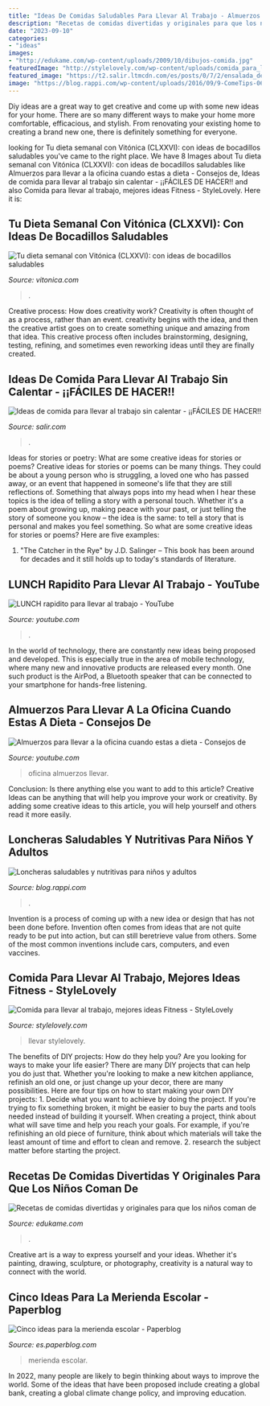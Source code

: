 ```yaml
---
title: "Ideas De Comidas Saludables Para Llevar Al Trabajo - Almuerzos Para Llevar A La Oficina Cuando Estas A Dieta"
description: "Recetas de comidas divertidas y originales para que los niños coman de"
date: "2023-09-10"
categories:
- "ideas"
images:
- "http://edukame.com/wp-content/uploads/2009/10/dibujos-comida.jpg"
featuredImage: "http://stylelovely.com/wp-content/uploads/comida_para_llevar_trabajo-ensaladas.jpg"
featured_image: "https://t2.salir.ltmcdn.com/es/posts/0/7/2/ensalada_de_pasta_otra_de_las_mejores_comidas_para_llevar_al_trabajo_270_2_orig.jpg"
image: "https://blog.rappi.com/wp-content/uploads/2016/09/9-ComeTips-06-1080x565.png"
---
```



Diy ideas are a great way to get creative and come up with some new ideas for your home. There are so many different ways to make your home more comfortable, efficacious, and stylish. From renovating your existing home to creating a brand new one, there is definitely something for everyone.

	

		
looking for Tu dieta semanal con Vitónica (CLXXVI): con ideas de bocadillos saludables you've came to the right place. We have 8 Images about Tu dieta semanal con Vitónica (CLXXVI): con ideas de bocadillos saludables like Almuerzos para llevar a la oficina cuando estas a dieta - Consejos de, Ideas de comida para llevar al trabajo sin calentar - ¡¡FÁCILES DE HACER!! and also Comida para llevar al trabajo, mejores ideas Fitness - StyleLovely. Here it is:
		
    
## Tu Dieta Semanal Con Vitónica (CLXXVI): Con Ideas De Bocadillos Saludables

<img loading=lazy src="https://i.blogs.es/ba43e7/sandwich/original.jpg" onerror="this.onerror=null;this.src='https://tse1.mm.bing.net/th?id=OIP.4EkIhC9clOJ_G_GR7n1uWQHaLH&amp;pid=15.1';" alt="Tu dieta semanal con Vitónica (CLXXVI): con ideas de bocadillos saludables">

_Source: vitonica.com_

>. 

	

Creative process: How does creativity work?
Creativity is often thought of as a process, rather than an event. creativity begins with the idea, and then the creative artist goes on to create something unique and amazing from that idea. This creative process often includes brainstorming, designing, testing, refining, and sometimes even reworking ideas until they are finally created.

    
## Ideas De Comida Para Llevar Al Trabajo Sin Calentar - ¡¡FÁCILES DE HACER!!

<img loading=lazy src="https://t2.salir.ltmcdn.com/es/posts/0/7/2/ensalada_de_pasta_otra_de_las_mejores_comidas_para_llevar_al_trabajo_270_2_orig.jpg" onerror="this.onerror=null;this.src='https://tse4.mm.bing.net/th?id=OIP.hcAkEEHvNN54aY9U2ZKcSQHaE8&amp;pid=15.1';" alt="Ideas de comida para llevar al trabajo sin calentar - ¡¡FÁCILES DE HACER!!">

_Source: salir.com_

>. 

	

Ideas for stories or poetry: What are some creative ideas for stories or poems?
Creative ideas for stories or poems can be many things. They could be about a young person who is struggling, a loved one who has passed away, or an event that happened in someone's life that they are still reflections of. Something that always pops into my head when I hear these topics is the idea of telling a story with a personal touch. Whether it's a poem about growing up, making peace with your past, or just telling the story of someone you know – the idea is the same: to tell a story that is personal and makes you feel something. So what are some creative ideas for stories or poems? Here are five examples: 
1. "The Catcher in the Rye" by J.D. Salinger – This book has been around for decades and it still holds up to today's standards of literature.

    
## LUNCH Rapidito Para Llevar Al Trabajo - YouTube

<img loading=lazy src="https://i.ytimg.com/vi/e0RPKfyBxdg/maxresdefault.jpg" onerror="this.onerror=null;this.src='https://tse3.mm.bing.net/th?id=OIP.LxMisl5vF_feJFV5fVCWOwHaEK&amp;pid=15.1';" alt="LUNCH rapidito para llevar al trabajo - YouTube">

_Source: youtube.com_

>. 

	

In the world of technology, there are constantly new ideas being proposed and developed. This is especially true in the area of mobile technology, where many new and innovative products are released every month. One such product is the AirPod, a Bluetooth speaker that can be connected to your smartphone for hands-free listening.

    
## Almuerzos Para Llevar A La Oficina Cuando Estas A Dieta - Consejos De

<img loading=lazy src="https://i.ytimg.com/vi/vqNHy7XCHWY/maxresdefault.jpg" onerror="this.onerror=null;this.src='https://tse2.mm.bing.net/th?id=OIP.CqyLz4q1W0bv6-B6nOmGnQHaEK&amp;pid=15.1';" alt="Almuerzos para llevar a la oficina cuando estas a dieta - Consejos de">

_Source: youtube.com_

>oficina almuerzos llevar. 

	

Conclusion: Is there anything else you want to add to this article?
Creative Ideas can be anything that will help you improve your work or creativity. By adding some creative ideas to this article, you will help yourself and others read it more easily.

    
## Loncheras Saludables Y Nutritivas Para Niños Y Adultos

<img loading=lazy src="https://blog.rappi.com/wp-content/uploads/2016/09/9-ComeTips-06-1080x565.png" onerror="this.onerror=null;this.src='https://tse4.mm.bing.net/th?id=OIP.uk2y3yKCqUBerubvo-wrBwHaD3&amp;pid=15.1';" alt="Loncheras saludables y nutritivas para niños y adultos">

_Source: blog.rappi.com_

>. 

	

Invention is a process of coming up with a new idea or design that has not been done before. Invention often comes from ideas that are not quite ready to be put into action, but can still beretrieve value from others. Some of the most common inventions include cars, computers, and even vaccines.

    
## Comida Para Llevar Al Trabajo, Mejores Ideas Fitness - StyleLovely

<img loading=lazy src="http://stylelovely.com/wp-content/uploads/comida_para_llevar_trabajo-ensaladas.jpg" onerror="this.onerror=null;this.src='https://tse3.mm.bing.net/th?id=OIP.BJBXzRpDoGmpy2H1stkoQgHaLa&amp;pid=15.1';" alt="Comida para llevar al trabajo, mejores ideas Fitness - StyleLovely">

_Source: stylelovely.com_

>llevar stylelovely. 

	

The benefits of DIY projects: How do they help you?
Are you looking for ways to make your life easier? There are many DIY projects that can help you do just that. Whether you're looking to make a new kitchen appliance, refinish an old one, or just change up your decor, there are many possibilities. Here are four tips on how to start making your own DIY projects: 1. Decide what you want to achieve by doing the project. If you're trying to fix something broken, it might be easier to buy the parts and tools needed instead of building it yourself. When creating a project, think about what will save time and help you reach your goals. For example, if you're refinishing an old piece of furniture, think about which materials will take the least amount of time and effort to clean and remove. 2. research the subject matter before starting the project.

    
## Recetas De Comidas Divertidas Y Originales Para Que Los Niños Coman De

<img loading=lazy src="http://edukame.com/wp-content/uploads/2009/10/dibujos-comida.jpg" onerror="this.onerror=null;this.src='https://tse4.mm.bing.net/th?id=OIP.5o5_gVJVT_zIhIVgwIlwjwHaEe&amp;pid=15.1';" alt="Recetas de comidas divertidas y originales para que los niños coman de">

_Source: edukame.com_

>. 

	

Creative art is a way to express yourself and your ideas. Whether it's painting, drawing, sculpture, or photography, creativity is a natural way to connect with the world.

    
## Cinco Ideas Para La Merienda Escolar - Paperblog

<img loading=lazy src="https://m1.paperblog.com/i/172/1724023/5-ideas-merienda-escolar-T-imhsBK.jpeg" onerror="this.onerror=null;this.src='https://tse3.mm.bing.net/th?id=OIP.PPxSX4PpYFTFLKSPWL9GkAAAAA&amp;pid=15.1';" alt="Cinco ideas para la merienda escolar - Paperblog">

_Source: es.paperblog.com_

>merienda escolar. 

	

In 2022, many people are likely to begin thinking about ways to improve the world. Some of the ideas that have been proposed include creating a global bank, creating a global climate change policy, and improving education.

